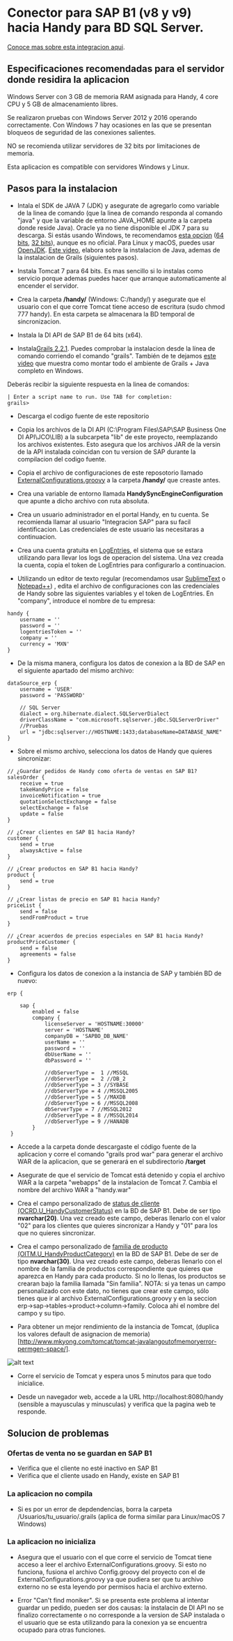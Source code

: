 # Conector para SAP B1 (v8 y v9) hacia Handy para BD SQL Server.

[Conoce mas sobre esta integracion aqui](http://ayuda.handy.la/general/integracion-sap-b1-handy).

## Especificaciones recomendadas para el servidor donde residira la aplicacion

Windows Server con 3 GB de memoria RAM asignada para Handy, 4 core CPU y 5 GB de almacenamiento libres.

Se realizaron pruebas con Windows Server 2012 y 2016 operando correctamente. Con Windows 7 hay ocasiones en las que se presentan bloqueos de seguridad de las conexiones salientes.

NO se recomienda utilizar servidores de 32 bits por limitaciones de memoria.

Esta aplicacion es compatible con servidores Windows y Linux.

## Pasos para la instalacion

- Intala el SDK de JAVA 7 (JDK) y asegurate de agregarlo como variable de la linea de comando (que la linea de comando responda al comando "java" y que la variable de entorno JAVA_HOME apunte a la carpeta donde reside Java). Oracle ya no tiene disponible el JDK 7 para su descarga. Si estás usando Windows, te recomendamos [esta opcion](https://github.com/alexkasko/openjdk-unofficial-builds) ([64 bits](https://bitbucket.org/alexkasko/openjdk-unofficial-builds/downloads/openjdk-1.7.0-u80-unofficial-windows-amd64-installer.zip), [32 bits](https://bitbucket.org/alexkasko/openjdk-unofficial-builds/downloads/openjdk-1.7.0-u80-unofficial-windows-i586-installer.zip)), aunque es no oficial. Para Linux y macOS, puedes usar [OpenJDK](http://openjdk.java.net/). [Este video](https://www.youtube.com/watch?v=Nu3GgjuUOtg), elabora sobre la instalacion de Java, ademas de la instalacion de Grails (siguientes pasos).

- Instala Tomcat 7 para 64 bits. Es mas sencillo si lo instalas como servicio porque ademas puedes hacer que arranque automaticamente al encender el servidor.

- Crea la carpeta **/handy/** (Windows: C:/handy/) y asegurate que el usuario con el que corre Tomcat tiene acceso de escritura (sudo chmod 777 handy). En esta carpeta se almacenara la BD temporal de sincronizacion.

- Instala la DI API de SAP B1 de 64 bits (x64).

- Instala[Grails 2.2.1](http://grails.org/download.html). Puedes comprobar la instalacion desde la línea de comando corriendo el comando "grails". También de te dejamos [este video](https://www.youtube.com/watch?v=Nu3GgjuUOtg) que muestra como montar todo el ambiente de Grails + Java completo en Windows.

Deberás recibir la siguiente respuesta en la linea de comandos:
```
| Enter a script name to run. Use TAB for completion: 
grails> 
```

- Descarga el codigo fuente de este repositorio

- Copia los archivos de la DI API (C:\Program Files\SAP\SAP Business One DI API\JCO\LIB) a la subcarpeta "lib" de este proyecto, reemplazando los archivos existentes. Esto asegura que los archivos JAR de la versin de la API instalada coincidan con tu version de SAP durante la compilacion del codigo fuente.

- Copia el archivo de configuraciones de este reposotorio llamado [ExternalConfigurations.groovy](https://github.com/arturoojeda/handy-sap-b1-integration/blob/master/ExternalConfigurations.groovy) a la carpeta **/handy/** que creaste antes.

- Crea una variable de entorno llamada **HandySyncEngineConfiguration** que apunte a dicho archivo con ruta absoluta.

- Crea un usuario administrador en el portal Handy, en tu cuenta. Se recomienda llamar al usuario "Integracion SAP" para su facil identificacion. Las credenciales de este usuario las necesitaras a continuacion.

- Crea una cuenta gratuita en [LogEntries](https://logentries.com/), el sistema que se estara utilizando para llevar los logs de operacion del sistema. Una vez creada la cuenta, copia el token de LogEntries para configurarlo a continuacion.

- Utilizando un editor de texto regular (recomendamos usar [SublimeText](https://www.sublimetext.com/) o [Notepad++](https://notepad-plus-plus.org/)) , edita el archivo de configuraciones con las credenciales de Handy sobre las siguientes variables y el token de LogEntries. En "company", introduce el nombre de tu empresa:

```
handy {
    username = ''
    password = ''
    logentriesToken = ''
    company = ''
    currency = 'MXN'
}
```

- De la misma manera, configura los datos de conexion a la BD de SAP en el siguiente apartado del mismo archivo:

```
dataSource_erp {
    username = 'USER'
    password = 'PASSWORD'

    // SQL Server
    dialect = org.hibernate.dialect.SQLServerDialect
    driverClassName = "com.microsoft.sqlserver.jdbc.SQLServerDriver"
    //Pruebas
    url = "jdbc:sqlserver://HOSTNAME:1433;databaseName=DATABASE_NAME"
}
```

- Sobre el mismo archivo, selecciona los datos de Handy que quieres sincronizar:

```
// ¿Guardar pedidos de Handy como oferta de ventas en SAP B1?
salesOrder {
    receive = true
    takeHandyPrice = false
    invoiceNotification = true
    quotationSelectExchange = false
    selectExchange = false
    update = false
}

// ¿Crear clientes en SAP B1 hacia Handy?
customer {
    send = true
    alwaysActive = false
}

// ¿Crear productos en SAP B1 hacia Handy?
product {
    send = true
}

// ¿Crear listas de precio en SAP B1 hacia Handy?
priceList {
    send = false
    sendFromProduct = true
}

// ¿Crear acuerdos de precios especiales en SAP B1 hacia Handy?
productPriceCustomer {
    send = false
    agreements = false
}
```
- Configura los datos de conexion a la instancia de SAP y también BD de nuevo:

```
erp {

    sap {
        enabled = false
        company {
            licenseServer = 'HOSTNAME:30000'
            server = 'HOSTNAME'
            companyDB = 'SAPBO_DB_NAME'
            userName = ''
            password = ''
            dbUserName = ''
            dbPassword = ''

            //dbServerType =  1 //MSSQL
            //dbServerType =  2 //DB_2
            //dbServerType = 3 //SYBASE
            //dbServerType = 4 //MSSQL2005
            //dbServerType = 5 //MAXDB
            //dbServerType = 6 //MSSQL2008
            dbServerType = 7 //MSSQL2012
            //dbServerType = 8 //MSSQL2014
            //dbServerType = 9 //HANADB
        }
 }
 ```

- Accede a la carpeta donde descargaste el código fuente de la aplicacion y corre el comando "grails prod war" para generar el archivo WAR de la aplicacion, que se generará en el subdirectorio **/target**

- Asegurate de que el servicio de Tomcat está detenido y copia el archivo WAR a la carpeta "webapps" de la instalacion de Tomcat 7. Cambia el nombre del archivo WAR a "handy.war"

- Crea el campo personalizado de [status de cliente (OCRD.U_HandyCustomerStatus)](http://ayuda.handy.la/general/integracion-sap-b1-handy) en la BD de SAP B1. Debe de ser tipo **nvarchar(20)**. Una vez creado este campo, deberas llenarlo con el valor "02" para los clientes que quieres sincronizar a Handy y "01" para los que no quieres sincronizar.

- Crea el campo personalizado de [familia de producto (OITM.U_HandyProductCategory)](http://ayuda.handy.la/general/integracion-sap-b1-handy) en la BD de SAP B1. Debe de ser de tipo **nvarchar(30)**. Una vez creado este campo, deberas llenarlo con el nombre de la familia de productos correspondiente que quieres que aparezca en Handy para cada producto. Si no lo llenas, los productos se crearan bajo la familia llamada "Sin familia". NOTA: si ya tenas un campo personalizado con este dato, no tienes que crear este campo, sólo tienes que ir al archivo ExternalConfigurations.groovy y en la seccion erp->sap->tables->product->column->family. Coloca ahi el nombre del campo y su tipo.

- Para obtener un mejor rendimiento de la instancia de Tomcat, (duplica los valores default de asignacion de memoria)[http://www.mkyong.com/tomcat/tomcat-javalangoutofmemoryerror-permgen-space/].

![alt text](https://github.com/arturoojeda/handy-sap-b1-integration/blob/master/Handy%20Tomcat.png?raw=true "Duplicar memoria Tomcat")


- Corre el servicio de Tomcat y espera unos 5 minutos para que todo inicialice.

- Desde un navegador web, accede a la URL http://localhost:8080/handy (sensible a mayusculas y minusculas) y verifica que la pagina web te responde.

## Solucion de problemas

### Ofertas de venta no se guardan en SAP B1
- Verifica que el cliente no esté inactivo en SAP B1
- Verifica que el cliente usado en Handy, existe en SAP B1

### La aplicacion no compila
- Si es por un error de depdendencias, borra la carpeta /Usuarios/tu_usuario/.grails (aplica de forma similar para Linux/macOS 7 Windows)

### La aplicacion no inicializa
- Asegura que el usuario con el que corre el servicio de Tomcat tiene acceso a leer el archivo ExternalConfigurations.groovy. Si esto no funciona, fusiona el archivo Config.groovy del proyecto con el de ExternalConfigurations.groovy ya que pudiera ser que tu archivo externo no se esta leyendo por permisos hacia el archivo externo. 

- Error "Can't find moniker". Si se presenta este problema al intentar guardar un pedido, pueden ser dos causas: la instalacin de DI API no se finalizo correctamente o no corresponde a la version de SAP instalada o el usuario que se esta utilizando para la conexion ya se encuentra ocupado para otras funciones.
